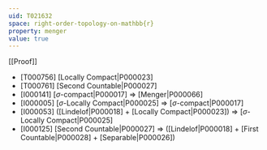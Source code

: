 ```yaml
---
uid: T021632
space: right-order-topology-on-mathbb{r}
property: menger
value: true
---
```

[[Proof]]

* [T000756] [Locally Compact|P000023]
* [T000761] [Second Countable|P000027]
* [I000141] [$\sigma$-compact|P000017] => [Menger|P000066]
* [I000005] [$\sigma$-Locally Compact|P000025] => [$\sigma$-compact|P000017]
* [I000053] ([Lindelof|P000018] + [Locally Compact|P000023]) => [$\sigma$-Locally Compact|P000025]
* [I000125] [Second Countable|P000027] => ([Lindelof|P000018] + [First Countable|P000028] + [Separable|P000026])

